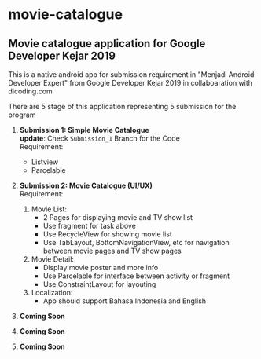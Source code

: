 # movie-catalogue
## Movie catalogue application for Google Developer Kejar 2019 

This is a native android app for submission requirement in "Menjadi Android Developer Expert" from Google Developer Kejar 2019 in collaboaration with dicoding.com

There are 5 stage of this application representing 5 submission for the program 

1.  **Submission 1: Simple Movie Catalogue**
</br>**update**: Check `Submission_1` Branch for the Code
    </br> Requirement:
    - Listview
    - Parcelable
    
  
2. **Submission 2: Movie Catalogue (UI/UX)**
    </br>Requirement:
    1. Movie List:        
        - 2 Pages for displaying movie and TV show list
        - Use fragment for task above
        - Use RecycleView for showing movie list
        - Use TabLayout, BottomNavigationView, etc for navigation between movie pages and TV show pages
    2. Movie Detail:
        - Display movie poster and more info
        - Use Parcelable for interface between activity or fragment
        - Use ConstraintLayout for layouting
    3. Localization:
        - App should support Bahasa Indonesia and English
    
3. **Coming Soon**
4. **Coming Soon**
5. **Coming Soon**
